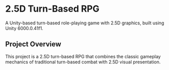 # 2.5D Turn-Based RPG

A Unity-based turn-based role-playing game with 2.5D graphics, built using Unity 6000.0.41f1.

## Project Overview

This project is a 2.5D turn-based RPG that combines the classic gameplay mechanics of traditional turn-based combat with 2.5D visual presentation. 
